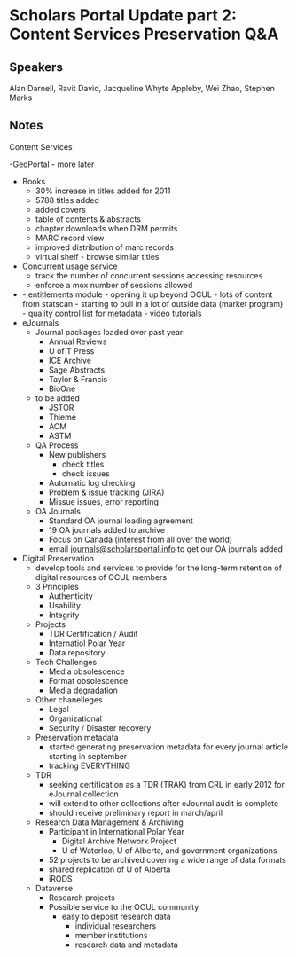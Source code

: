 Scholars Portal Update part 2: Content Services Preservation Q&A
===

Speakers
---
Alan Darnell, Ravit David, Jacqueline Whyte Appleby, Wei Zhao, Stephen Marks

Notes
---

Content Services

  -GeoPortal
    - more later
  - Books
    - 30% increase in titles added for 2011
    - 5788 titles added
    - added covers
    - table of contents & abstracts
    - chapter downloads when DRM permits
    - MARC record view
    - improved distribution of marc records
    - virtual shelf - browse similar titles
  - Concurrent usage service
    - track the number of concurrent sessions accessing resources
    - enforce a mox number of sessions allowed
  - <odesi>
    - entitlements module
    - opening it up beyond OCUL
    - lots of content from statscan
    - starting to pull in a lot of outside data (market program)
    - quality control list for metadata
    - video tutorials
  - eJournals
    - Journal packages loaded over past year:
      - Annual Reviews
      - U of T Press
      - ICE Archive
      - Sage Abstracts
      - Taylor & Francis
      - BioOne
    - to be added
      - JSTOR
      - Thieme
      - ACM
      - ASTM
    - QA Process
      - New publishers
        - check titles
        - check issues
      - Automatic log checking
      - Problem & issue tracking (JIRA)
      - Missue issues, error reporting
    - OA Journals
      - Standard OA journal loading agreement
      - 19 OA journals added to archive
      - Focus on Canada (interest from all over the world)
      - email journals@scholarsportal.info to get our OA journals added
  - Digital Preservation
    - develop tools and services to provide for the long-term retention of digital resources of OCUL members
    - 3 Principles
      - Authenticity
      - Usability
      - Integrity
    - Projects
      - TDR Certification / Audit
      - Internatiol Polar Year
      - Data repository
    - Tech Challenges
      - Media obsolescence
      - Format obsolescence
      - Media degradation
    - Other chanelleges
      - Legal
      - Organizational
      - Security / Disaster recovery
    - Preservation metadata
      - started generating preservation metadata for every journal article starting in september
      - tracking EVERYTHING
    - TDR
      - seeking certification as a TDR (TRAK) from CRL in early 2012 for eJournal collection
      - will extend to other collections after eJournal audit is complete
      - should receive preliminary report in march/april
    - Research Data Management & Archiving
      - Participant in International Polar Year
        - Digital Archive Network Project
        - U of Waterloo, U of Alberta, and government organizations
      - 52 projects to be archived covering a wide range of data formats
      - shared replication of U of Alberta
      - iRODS
    - Dataverse
      - Research projects
      - Possible service to the OCUL community
        - easy to deposit research data
          - individual researchers
          - member institutions
          - research data and metadata

